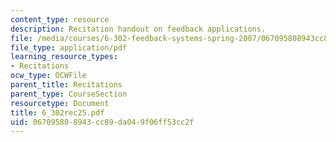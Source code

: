 ```yaml
---
content_type: resource
description: Recitation handout on feedback applications.
file: /media/courses/6-302-feedback-systems-spring-2007/067095808943cc89da049f06ff53cc2f_6_302rec25.pdf
file_type: application/pdf
learning_resource_types:
- Recitations
ocw_type: OCWFile
parent_title: Recitations
parent_type: CourseSection
resourcetype: Document
title: 6_302rec25.pdf
uid: 06709580-8943-cc89-da04-9f06ff53cc2f
---
```

